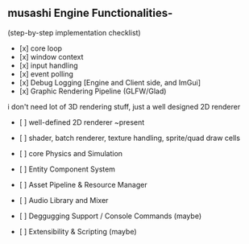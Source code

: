 ## musashi Engine Functionalities-

(step-by-step implementation checklist)



* \[x] core loop
* \[x] window context
* \[x] input handling
* \[x] event polling
* \[x] Debug Logging \[Engine and Client side, and ImGui]
* \[x] Graphic Rendering Pipeline (GLFW/Glad)



i don't need lot of 3D rendering stuff, just a well designed 2D renderer



* \[ ] well-defined 2D renderer ~present
* \[ ] shader, batch renderer, texture handling, sprite/quad draw cells
* \[ ] core Physics and Simulation
* \[ ] Entity Component System
* \[ ] Asset Pipeline \& Resource Manager
* \[ ] Audio Library and Mixer





* \[ ] Deggugging Support / Console Commands (maybe)
* \[ ] Extensibility \& Scripting (maybe)
